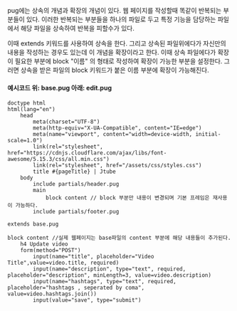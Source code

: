 pug에는 상속의 개념과 확장의 개념이 있다. 웹 페이지를 작성할때 똑같이 반복되는 부분들이
있다. 이러한 반복되는 부분들을 하나의 파일로 두고 특정 기능을 담당하는 파일에서 해당 파일을
상속하여 반복을 피할수가 있다.

이때 extends 키워드를 사용하여 상속을 한다.
그리고 상속된 파일위에다가 자신만의 내용을 작성하는 경우도 있는데 이 개념을 확장이라고 한다.
이때 상속 파일에다가 확장이 필요한 부분에 block "이름" 의 형태로 작성하여 확장이 가능한 부분을 설정한다.
그러면 상속을 받은 파일의 block 키워드가 붙은 이름 부분에 확장이 가능해진다.

#### 예시코드 위: base.pug 아래: edit.pug 
```pug
doctype html
html(lang="en")
    head
        meta(charset="UTF-8")
        meta(http-equiv="X-UA-Compatible", content="IE=edge")
        meta(name="viewport", content="width=device-width, initial-scale=1.0")
        link(rel="stylesheet", href="https://cdnjs.cloudflare.com/ajax/libs/font-awesome/5.15.3/css/all.min.css")
        link(rel="stylesheet", href="/assets/css/styles.css")
        title #{pageTitle} | Jtube
    body 
        include partials/header.pug
        main
            block content // block 부분만 내용이 변경되며 기본 프레임은 재사용이 가능하다.
        include partials/footer.pug
```

```pug
extends base.pug

block content //실제 웹페이지는 base파일의 content 부분에 해당 내용들이 추가된다.
    h4 Update video
    form(method="POST") 
        input(name="title", placeholder="Video Title",value=video.title, required)
        input(name="description", type="text", required, placeholder="description", minLength=3, value=video.description)
        input(name="hashtags", type="text", required, placeholder="hashtags , seperated by coma", value=video.hashtags.join())
        input(value="save", type="submit")
```
